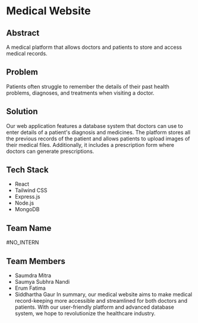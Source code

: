 # Medical Website
## Abstract
A medical platform that allows doctors and patients to store and access medical records.

## Problem
Patients often struggle to remember the details of their past health problems, diagnoses, and treatments when visiting a doctor.

## Solution
Our web application features a database system that doctors can use to enter details of a patient's diagnosis and medicines. The platform stores all the previous records of the patient and allows patients to upload images of their medical files. Additionally, it includes a prescription form where doctors can generate prescriptions.

## Tech Stack
* React
* Tailwind CSS
* Express.js
* Node.js
* MongoDB
## Team Name
#NO_INTERN

## Team Members
* Saumdra Mitra
* Saumya Subhra Nandi
* Erum Fatima
* Siddhartha Gaur
In summary, our medical website aims to make medical record-keeping more accessible and streamlined for both doctors and patients. With our user-friendly platform and advanced database system, we hope to revolutionize the healthcare industry.
 
 



